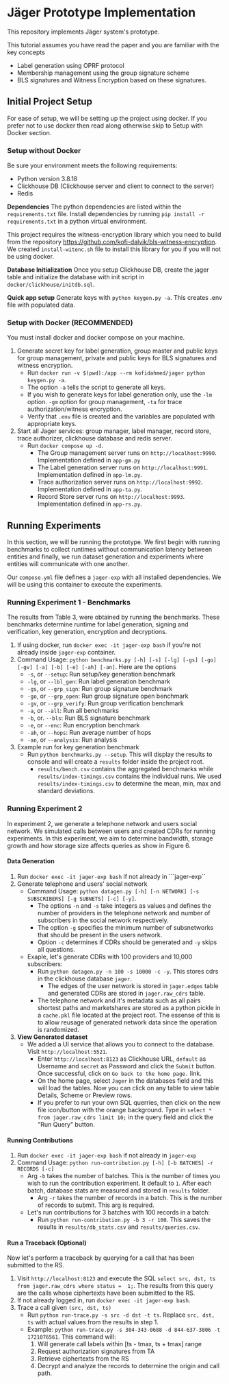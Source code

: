 # Jäger Prototype Implementation

This repository implements Jäger system's prototype.

This tutorial assumes you have read the paper and you are familiar with the key concepts

- Label generation using OPRF protocol
- Membership management using the group signature scheme
- BLS signatures and Witness Encryption based on these signatures.

## Initial Project Setup

For ease of setup, we will be setting up the project using docker. If you prefer not to use docker then read along otherwise skip to Setup with Docker section.

### Setup without Docker
Be sure your environment meets the following requirements:
- Python version 3.8.18
- Clickhouse DB (Clickhouse server and client to connect to the server)
- Redis

**Dependencies**
The python dependencies are listed within the ```requirements.txt``` file. Install dependencies by running ```pip install -r requirements.txt``` in a python virtual environment.  

This project requires the witness-encryption library which you need to build from the repository https://github.com/kofi-dalvik/bls-witness-encryption. We created ```install-witenc.sh``` file to install this library for you if you will not be using docker. 

**Database Initialization**
Once you setup Clickhouse DB, create the jager table and initialize the database with init script in ```docker/clickhouse/initdb.sql```.

**Quick app setup**
Generate keys with ```python keygen.py -a```. This creates .env file with populated data.
  
### Setup with Docker (RECOMMENDED)
You must install docker and docker compose on your machine. 

1. Generate secret key for label generation, group master and public keys for group management, private and public keys for BLS signatures and witness encryption.
	* Run ```docker run -v $(pwd):/app --rm kofidahmed/jager python keygen.py -a```. 
	* The option ```-a``` tells the script to generate all keys. 
	* If you wish to generate keys for label generation only, use the ```-lm``` option. ```-gm``` option for group management, ```-ta``` for trace authorization/witness encryption. 
	* Verify that ```.env``` file is created and the variables are populated with appropriate keys. 
3. Start all Jager services: group manager, label manager, record store, trace authorizer, clickhouse database and redis server.
	* Run ```docker compose up -d```. 
		* The Group management server runs on ```http://localhost:9990```. Implementation defined in ```app-gm.py```
		* The Label generation server runs on ```http://localhost:9991```. Implementation defined in ```app-lm.py```.
		* Trace authorization server runs on ```http://localhost:9992```. Implementation defined in ```app-ta.py```.
		* Record Store server runs on ```http://localhost:9993```. Implementation defined in ```app-rs.py```.

## Running Experiments
In this section, we will be running the prototype. We first begin with running benchmarks to collect runtimes without communication latency between entities and finally, we run dataset generation and experiments where entities will communicate with one another. 

Our ```compose.yml``` file defines a ```jager-exp``` with all installed dependencies. We will be using this container to execute the experiments. 


### Running Experiment 1 - Benchmarks
The results from Table 3, were obtained by running the benchmarks. These benchmarks determine runtime for label generation, signing and verification, key generation, encryption and decryptions.
  
1. If using docker, run ```docker exec -it jager-exp bash``` if you're not already inside ```jager-exp``` container.
2. Command Usage: ```python benchmarks.py [-h] [-s] [-lg] [-gs] [-go] [-gv] [-a] [-b] [-e] [-ah] [-an]```. Here are the options
	* ```-s```, or ```--setup```:  Run setup/key generation benchmark
    * ```-lg```, or ```--lbl_gen```: Run label generation benchmark
    * ```-gs```, or ```--grp_sign```:  Run group signature benchmark
    * ```-go```, or ```--grp_open```: Run group signature open benchmark
    * ```-gv```, or ```--grp_verify```: Run group verification benchmark
    * ```-a```, or ```--all```: Run all benchmarks
    * ```-b```, or. ```--bls```:  Run BLS signature benchmark
    * ```-e```, or ```--enc```: Run encryption benchmark
    * ```-ah```, or ```--hops```: Run average number of hops
    * ```-an```, or ```--analysis```: Run analysis
3. Example run for key generation benchmark
	* Run ```python benchmarks.py --setup```.  This will display the results to console and will create a ```results``` folder inside the project root. 
		* ```results/bench.csv``` contains the aggregated benchmarks while ```results/index-timings.csv``` contains the individual runs. We used ```results/index-timings.csv``` to determine the mean, min, max and standard deviations. 

### Running Experiment 2
In experiment 2, we generate a telephone network and users social network. We simulated calls between users and created CDRs for running experiments. In this experiment, we aim to determine bandwidth,  storage growth and how storage size affects queries as show in Figure 6.

#### Data Generation
1. Run ```docker exec -it jager-exp bash``` if not already in ```jager-exp``
2. Generate telephone and users' social network 
	* Command Usage: ```python datagen.py [-h] [-n NETWORK] [-s SUBSCRIBERS] [-g SUBNETS] [-c] [-y]```. 
		* The options ```-n``` and ```-s``` take integers as values and defines the number of providers in the telephone network and number of subscribers in the social network respectively.  
		* The option ```-g``` specifies the minimum number of subsnetworks that should be present in the users network.  
		* Option ```-c``` determines if CDRs should be generated and ```-y``` skips all questions.
    * Exaple, let's generate CDRs with 100 providers and 10,000 subscribers:
        * Run ```python datagen.py -n 100 -s 10000 -c -y```. This stores cdrs in the clickhouse database ```jager```.  
	        * The edges of the user network is stored in ```jager.edges``` table and generated CDRs are stored in ```jager.raw_cdrs``` table.
	   * The telephone network and it's metadata such as all pairs shortest paths and marketshares are stored as a python pickle in a ```cache.pkl``` file located at the project root. The essense of this is to allow reusage of generated network data since the operation is randomized. 
3. **View Generated dataset**
	* We added a UI service that allows you to connect to the database. Visit ```http://localhost:5521```. 
		* Enter ```http://localhost:8123``` as Clickhouse URL, ```default``` as Username and ```secret``` as Password and click the ```Submit``` button. Once successful, click on ```Go back to the home page.``` link. 
		* On the home page, select ```Jager``` in the databases field and this will load the tables. Now you can click on any table to view table Details, Scheme or Preview rows. 
		* If you prefer to run your own SQL querries, then click on the new file icon/button with the orange background. Type in ```select * from jager.raw_cdrs limit 10;``` in the query field and click the "Run Query" button. 

#### Running Contributions
1. Run ```docker exec -it jager-exp bash``` if not already in ```jager-exp```
2. Command Usage: ```python run-contribution.py [-h] [-b BATCHES] -r RECORDS [-c]```
	* Arg ```-b``` takes the number of batches. This is the number of times you wish to run the contribution experiment. It default to ```1```. After each batch, database stats are measured and stored in ```results``` folder. 
		* Arg ```-r``` takes the number of records in a batch. This is the number of records to submit. This arg is required. 
	* Let's run contributions for 3 batches with 100 records in a batch:
		* Run ```python run-contribution.py -b 3 -r 100```. This saves the results in ```results/db_stats.csv``` and ```results/queries.csv```.


#### Run a Traceback (Optional)
Now let's perform a traceback by querying for a call that has been submitted to the RS.
1. Visit ```http://localhost:8123``` and execute the SQL ```select src, dst, ts from jager.raw_cdrs where status =  1;```. The results from this query are the calls whose ciphertexts have been submitted to the RS. 
2. If not already logged in, run ```docker exec -it jager-exp bash```.
3. Trace a call given ```(src, dst, ts)```
	* Run ```python run-trace.py -s src -d dst -t ts```. Replace ```src, dst, ts``` with actual values from the results in step 1. 
	* Example: ```python run-trace.py -s 304-343-0688 -d 844-637-3806 -t 1721076561```. This command will:
		1. Will generate call labels within [ts - tmax, ts + tmax] range
		2. Request authorization signatures from TA
		3. Retrieve ciphertexts from the RS
		4. Decrypt and analyze the records to determine the origin and call path. 
